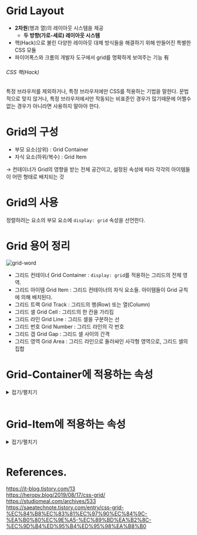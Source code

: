 # Grid Layout

- **2차원**(행과 열)의 레이아웃 시스템을 제공
  - **두 방향(가로-세로) 레이아웃 시스템**
- 핵(Hack)으로 불린 다양한 레이아웃 대체 방식들을 해결하기 위해 만들어진 특별한 CSS 모듈
- 파이어폭스와 크롬의 개발자 도구에서 grid를 명확하게 보여주는 기능 有

###### CSS 핵(Hack)

특정 브라우저를 제외하거나, 특정 브라우저에만 CSS를 적용하는 기법을 말한다.
문법적으로 맞지 않거나, 특정 브라우저에서만 작동되는 비표준인 경우가 많기때문에 어쩔수 없는 경우가 아니라면 사용하지 말아야 한다.

# Grid의 구성

- 부모 요소(상위) : Grid Container
- 자식 요소(하위/복수) : Grid Item

→ 컨테이너가 Grid의 영향을 받는 전체 공간이고, 설정된 속성에 따라 각각의 아이템들이 어떤 형태로 배치되는 것

# Grid의 사용

정렬하려는 요소의 부모 요소에 `display: grid` 속성을 선언한다.

# Grid 용어 정리

![grid-word](https://studiomeal.com/wp-content/uploads/2020/01/03-2.jpg)

- 그리드 컨테이너 Grid Container : `display: grid`를 적용하는 그리드의 전체 영역.
- 그리드 아이템 Grid Item : 그리드 컨테이너의 자식 요소들. 아이템들이 Grid 규칙에 의해 배치된다.
- 그리드 트랙 Grid Track : 그리드의 행(Row) 또는 열(Column)
- 그리드 셀 Grid Cell : 그리드의 한 칸을 가리킴
- 그리드 라인 Grid Line : 그리드 셀을 구분하는 선
- 그리드 번호 Grid Number : 그리드 라인의 각 번호
- 그리드 갭 Grid Gap : 그리드 셀 사이의 간격
- 그리드 영역 Grid Area : 그리드 라인으로 둘러싸인 사각형 영역으로, 그리드 셀의 집합

# Grid-Container에 적용하는 속성

<details>
<summary>접기/펼치기</summary>

## display:grid;

- 아이템들이 block 요소일 경우, 큰 변화 없음
- `inline-grid`는 컨테이너가 주변 요소들과 어떻게 어우러질지 결정하는 값으로 inline-block과 같이 동작한다.

## 그리드 형태 정의

### gird_template_rows :행(row)의 배치를 결정

### grid_template_columns : 열(column)의 배치를 결정

- 컨테이너에 Grid 트랙의 크기들을 지정해주는 속성
- 여러가지 단위를 사용할 수 있으며 섞어서 쓸 수 있다.
  - 고정크기와 가변크기를 섞어 쓸 수 있다.

<pre>
  <code>
    display: grid;
    grid-template-columns: 200px 200px 500px; // column을 200px, 200px, 500px로 만들겠다.
    grid-template-columns: 1fr 1fr 1fr; // 1:1:1 비율인 3개의 column을 만들겠다.
    grid-template-columns: 100px 2fr 1fr; // 첫번째 행은 100px로 고정, 두번째, 세번째 행은 2:1의 비율로 지정
  </code>
</pre>

#### fr

- fraction(일부, 부분)
- 숫자 비율대로 트랙의 크기를 나눈다.

![grid-template-columns](https://img1.daumcdn.net/thumb/R1280x0/?scode=mtistory2&fname=https%3A%2F%2Fblog.kakaocdn.net%2Fdn%2FL25cd%2FbtrT4R8ITGD%2FuvUbxfuU3QFHMvqnQ7DMx1%2Fimg.png)
![고정+가변](https://img1.daumcdn.net/thumb/R1280x0/?scode=mtistory2&fname=https%3A%2F%2Fblog.kakaocdn.net%2Fdn%2FoLNv1%2FbtrTVTUIHqf%2F5HkM4tpF9zsTddJRQ5s2yK%2Fimg.png)

#### repeat(반복횟수, 반복 값)

- 반복되는 값을 자동으로 처리할 수 있는 함수
  <pre>
    <code>
      grid-template-columns: repeat(5, 1fr);
  	  /* grid-template-columns: 1fr 1fr 1fr 1fr 1fr */
  
      repeat(3, 1fr 4fr 2fr); 
    </code>
  </pre>

  ![repeat](https://img1.daumcdn.net/thumb/R1280x0/?scode=mtistory2&fname=https%3A%2F%2Fblog.kakaocdn.net%2Fdn%2Fz4Njv%2FbtrTWM2kGb9%2FgOKli4yfxk5JqqYzB6nIQ1%2Fimg.png)

#### minmax(최솟값, 최댓값)

- 최솟값과 최댓값을 지정할 수 있는 함수
- 최댓값을 `auto`로 지정할 경우 최솟값의 크기를 넘어가면 자동으로 길이가 늘어나도록 해준다.
<pre>
  <code>
    grid-template-rows: repeat(3, minmax(100px, auto));
  </code>
</pre>

![minmax](https://img1.daumcdn.net/thumb/R1280x0/?scode=mtistory2&fname=https%3A%2F%2Fblog.kakaocdn.net%2Fdn%2Fb7m0Qx%2FbtrT1FBwk8l%2F1hBXSOrBSWqJBirsbLaex1%2Fimg.png)

#### auto-fill / auto-fit

- column의 개수를 미리 정하지 않고 설정된 너비가 허용하는 한 최대한 셀을 채운다.
- `auto-fill`의 경우 셀의 개수가 너비에 할당된 셀의 개수보다 모자랄 경우 공간이 남는다.
- `auto-fit`의 경우 셀의 개수가 너비에 할당된 셀의 개수보다 모자랄 경우 남는 공간을 채운다.
<pre>
  <code>
    grid-template-columns: repeat(auto-fill, minmax(10%, auto));
    grid-template-columns: repeat(auto-fit, minmax(10%, auto));
  </code>
</pre>

![auto-fill/fit](https://img1.daumcdn.net/thumb/R1280x0/?scode=mtistory2&fname=https%3A%2F%2Fblog.kakaocdn.net%2Fdn%2FKrd74%2FbtrTYB7lB8i%2FyHUZgaNZPKKmQ572b78f91%2Fimg.png)

## 간격 만들기

### row-gap

### column-gap

### gap

- 그리드 셀 사이의 간격을 설정한다.
- 초기에는 앞에 grid를 붙여 grid-gap, grid-row-gap, grid-column-gap 등으로 사용하였으나, 브라우저 호환 범위를 넓히기 위해 grid를 떼고 사용할 수 도 있다.
- IE에서는 gap의 대체 속성이 없기때문에 IE와 구조를 통일하고 싶을 경우에는 처음부터 gap을 사용하지 않고 구조를 설계하는것이 편하다.
  <pre>
    <code>
      row-gap: 10px; /* row의 간격을 10px로 */
  	  column-gap: 20px;  /* column의 간격을 20px로 */
      
      gap: 10px 20px;  /* row-gap: 10px; column-gap: 20px; */
      
      gap: 20px; /* row-gap: 20px; column-gap: 20px; */
    </code>
  </pre>

  ![gap](https://img1.daumcdn.net/thumb/R1280x0/?scode=mtistory2&fname=https%3A%2F%2Fblog.kakaocdn.net%2Fdn%2FdtveNc%2FbtrT4H6sAo3%2FCRhF0fIKYbR1SKthKi7Eb0%2Fimg.png)

  ## 그리드 형태를 자동으로 정의

  ### grid-auto-columns

  ### grid-auto-rows

  - `grid-template-columns/rows`의 _통제를 벗어난_ 위치에 있는 트랙의 크기를 지정하는 속성
    - repeat에서 row의 개수를 미리 알 수 없을 경우 `grid-auto-rows`를 사용해 해결한다.
      여기서 `grid-template-rows`에 미리 세팅해둔 것이 없기 때문에 _통제를 벗어난_ 위치에 있다고 한다.
      <pre>
        <code>
          grid-template-rows: repeat(3, minmax(100px, auto));
          grid-auto-rows: minmax(100px, auto);
        </code>
      </pre>

![grid-auto](https://img1.daumcdn.net/thumb/R1280x0/?scode=mtistory2&fname=https%3A%2F%2Fblog.kakaocdn.net%2Fdn%2FbAexID%2FbtrT4d5Najy%2FEiNeiaw2nY23nvD69TNigk%2Fimg.png)

</details>
<br>

# Grid-Item에 적용하는 속성

<details>
<summary>접기/펼치기</summary>

## 각 셀의 영역 지정 (Grid-Area)

### grid-column-start

- 특정 item을 표시하기 시작할 열을 지정

### grid-column-end

- 특정 item을 표시하기 끝마칠 열을 지정

### grid-column

- `grid-column-start`와 `grid-column-end`를 한번에 쓰는 축약형

### grid-row-start

- 특정 item을 표시하기 시작할 행을 지정

### grid-row-end

- 특정 item을 표시하기 끝마칠 행을 지정

### grid-row

- `grid-row-start`와 `grid-row-end`를 한번에 쓰는 축약형

</details>
<br>

# References.

<https://it-blog.tistory.com/13><br>
<https://heropy.blog/2019/08/17/css-grid/><br>
<https://studiomeal.com/archives/533><br>
<https://saeatechnote.tistory.com/entry/css-grid-%EC%84%B8%EC%83%81%EC%97%90%EC%84%9C-%EA%B0%80%EC%9E%A5-%EC%89%BD%EA%B2%8C-%EC%9D%B4%ED%95%B4%ED%95%98%EA%B8%B0>
